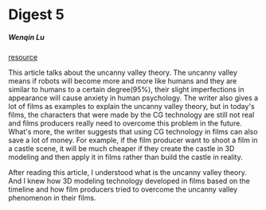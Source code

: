 # Digest 5
##### Wenqin Lu

[resource](https://baike.baidu.com/tashuo/browse/content?id=2ad338d3557b50cdacfbe9e2&lemmaId=&fromLemmaModule=pcBottom)

This article talks about the uncanny valley theory. The uncanny valley means if robots will become more and more like humans and they are similar to humans to a certain degree(95%), their slight imperfections in appearance will cause anxiety in human psychology. The writer also gives a lot of films as examples to explain the uncanny valley theory, but in today's films, the characters that were made by the CG technology are still not real and films producers really need to overcome this problem in the future. What's more, the writer suggests that using CG technology in films can also save a lot of money. For example, if the film producer want to shoot a film in a castle scene, it will be much cheaper if they create the castle in 3D modeling and then apply it in films rather than build the castle in reality.

After reading this article, I understood what is the uncanny valley theory. And I knew how 3D modeling technology developed in films based on the timeline and how film producers tried to overcome the uncanny valley phenomenon in their films.
